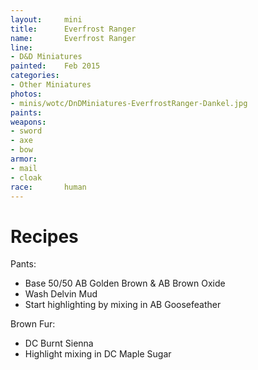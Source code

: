 ```yaml
---
layout:     mini
title:      Everfrost Ranger
name:       Everfrost Ranger
line:       
- D&D Miniatures
painted:    Feb 2015
categories:
- Other Miniatures
photos:
- minis/wotc/DnDMiniatures-EverfrostRanger-Dankel.jpg
paints:
weapons: 
- sword
- axe
- bow
armor:
- mail
- cloak
race:       human
---
```


# Recipes

Pants:

- Base 50/50 AB Golden Brown & AB Brown Oxide
- Wash Delvin Mud
- Start highlighting by mixing in AB Goosefeather

Brown Fur:

- DC Burnt Sienna
- Highlight mixing in DC Maple Sugar
